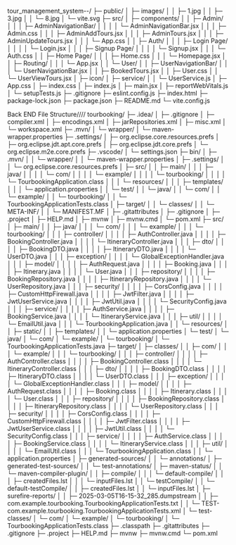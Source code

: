 tour_management_system--/
├─ public/
│  ├─ images/
│  │  ├─ 1.jpg
│  │  ├─ 3.jpg
│  │  └─ 8.jpg
│  └─ vite.svg
├─ src/
│  ├─ components/
│  │  ├─ Admin/
│  │  │  ├─ AdminNavigationBar/
│  │  │  │  └─ AdminNavigationBar.jsx
│  │  │  ├─ Admin.css
│  │  │  ├─ AdminAddTours.jsx
│  │  │  ├─ AdminTours.jsx
│  │  │  ├─ AdminUpdateTours.jsx
│  │  │  └─ App.css
│  │  ├─ Auth/
│  │  │  ├─ Login Page/
│  │  │  │  └─ Login.jsx
│  │  │  ├─ Signup Page/
│  │  │  │  └─ Signup.jsx
│  │  │  └─ Auth.css
│  │  ├─ Home Page/
│  │  │  ├─ Home.css
│  │  │  └─ Homepage.jsx
│  │  ├─ Routing/
│  │  │  └─ App.jsx
│  │  └─ User/
│  │     ├─ UserNavigationBar/
│  │     │  └─ UserNavigationBar.jsx
│  │     ├─ BookedTours.jsx
│  │     ├─ User.css
│  │     └─ UserViewTours.jsx
│  ├─ icon/
│  ├─ service/
│  │  └─ UserService.js
│  ├─ App.css
│  ├─ index.css
│  ├─ index.js
│  ├─ main.jsx
│  ├─ reportWebVitals.js
│  └─ setupTests.js
├─ .gitignore
├─ eslint.config.js
├─ index.html
├─ package-lock.json
├─ package.json
├─ README.md
└─ vite.config.js

Back END File Structure////
tourbooking/
├─ .idea/
│  ├─ .gitignore
│  ├─ compiler.xml
│  ├─ encodings.xml
│  ├─ jarRepositories.xml
│  ├─ misc.xml
│  └─ workspace.xml
├─ .mvn/
│  └─ wrapper/
│     └─ maven-wrapper.properties
├─ .settings/
│  ├─ org.eclipse.core.resources.prefs
│  ├─ org.eclipse.jdt.apt.core.prefs
│  ├─ org.eclipse.jdt.core.prefs
│  └─ org.eclipse.m2e.core.prefs
├─ .vscode/
│  └─ settings.json
├─ bin/
│  ├─ .mvn/
│  │  └─ wrapper/
│  │     └─ maven-wrapper.properties
│  ├─ .settings/
│  │  └─ org.eclipse.core.resources.prefs
│  ├─ src/
│  │  ├─ main/
│  │  │  ├─ java/
│  │  │  │  └─ com/
│  │  │  │     └─ example/
│  │  │  │        └─ tourbooking/
│  │  │  │           └─ TourbookingApplication.class
│  │  │  └─ resources/
│  │  │     ├─ templates/
│  │  │     └─ application.properties
│  │  └─ test/
│  │     └─ java/
│  │        └─ com/
│  │           └─ example/
│  │              └─ tourbooking/
│  │                 └─ TourbookingApplicationTests.class
│  ├─ target/
│  │  └─ classes/
│  │     └─ META-INF/
│  │        └─ MANIFEST.MF
│  ├─ .gitattributes
│  ├─ .gitignore
│  ├─ .project
│  ├─ HELP.md
│  ├─ mvnw
│  ├─ mvnw.cmd
│  └─ pom.xml
├─ src/
│  ├─ main/
│  │  ├─ java/
│  │  │  └─ com/
│  │  │     └─ example/
│  │  │        └─ tourbooking/
│  │  │           ├─ controller/
│  │  │           │  ├─ AuthController.java
│  │  │           │  ├─ BookingController.java
│  │  │           │  └─ ItineraryController.java
│  │  │           ├─ dto/
│  │  │           │  ├─ BookingDTO.java
│  │  │           │  ├─ ItineraryDTO.java
│  │  │           │  └─ UserDTO.java
│  │  │           ├─ exception/
│  │  │           │  └─ GlobalExceptionHandler.java
│  │  │           ├─ model/
│  │  │           │  ├─ AuthRequest.java
│  │  │           │  ├─ Booking.java
│  │  │           │  ├─ Itinerary.java
│  │  │           │  └─ User.java
│  │  │           ├─ repository/
│  │  │           │  ├─ BookingRepository.java
│  │  │           │  ├─ ItineraryRepository.java
│  │  │           │  └─ UserRepository.java
│  │  │           ├─ security/
│  │  │           │  ├─ CorsConfig.java
│  │  │           │  ├─ CustomHttpFirewall.java
│  │  │           │  ├─ JwtFilter.java
│  │  │           │  ├─ JwtUserService.java
│  │  │           │  ├─ JwtUtil.java
│  │  │           │  └─ SecurityConfig.java
│  │  │           ├─ service/
│  │  │           │  ├─ AuthService.java
│  │  │           │  ├─ BookingService.java
│  │  │           │  └─ ItineraryService.java
│  │  │           ├─ util/
│  │  │           │  └─ EmailUtil.java
│  │  │           └─ TourbookingApplication.java
│  │  └─ resources/
│  │     ├─ static/
│  │     ├─ templates/
│  │     └─ application.properties
│  └─ test/
│     └─ java/
│        └─ com/
│           └─ example/
│              └─ tourbooking/
│                 └─ TourbookingApplicationTests.java
├─ target/
│  ├─ classes/
│  │  ├─ com/
│  │  │  └─ example/
│  │  │     └─ tourbooking/
│  │  │        ├─ controller/
│  │  │        │  ├─ AuthController.class
│  │  │        │  ├─ BookingController.class
│  │  │        │  └─ ItineraryController.class
│  │  │        ├─ dto/
│  │  │        │  ├─ BookingDTO.class
│  │  │        │  ├─ ItineraryDTO.class
│  │  │        │  └─ UserDTO.class
│  │  │        ├─ exception/
│  │  │        │  └─ GlobalExceptionHandler.class
│  │  │        ├─ model/
│  │  │        │  ├─ AuthRequest.class
│  │  │        │  ├─ Booking.class
│  │  │        │  ├─ Itinerary.class
│  │  │        │  └─ User.class
│  │  │        ├─ repository/
│  │  │        │  ├─ BookingRepository.class
│  │  │        │  ├─ ItineraryRepository.class
│  │  │        │  └─ UserRepository.class
│  │  │        ├─ security/
│  │  │        │  ├─ CorsConfig.class
│  │  │        │  ├─ CustomHttpFirewall.class
│  │  │        │  ├─ JwtFilter.class
│  │  │        │  ├─ JwtUserService.class
│  │  │        │  ├─ JwtUtil.class
│  │  │        │  └─ SecurityConfig.class
│  │  │        ├─ service/
│  │  │        │  ├─ AuthService.class
│  │  │        │  ├─ BookingService.class
│  │  │        │  └─ ItineraryService.class
│  │  │        ├─ util/
│  │  │        │  └─ EmailUtil.class
│  │  │        └─ TourbookingApplication.class
│  │  └─ application.properties
│  ├─ generated-sources/
│  │  └─ annotations/
│  ├─ generated-test-sources/
│  │  └─ test-annotations/
│  ├─ maven-status/
│  │  └─ maven-compiler-plugin/
│  │     ├─ compile/
│  │     │  └─ default-compile/
│  │     │     ├─ createdFiles.lst
│  │     │     └─ inputFiles.lst
│  │     └─ testCompile/
│  │        └─ default-testCompile/
│  │           ├─ createdFiles.lst
│  │           └─ inputFiles.lst
│  ├─ surefire-reports/
│  │  ├─ 2025-03-05T16-15-32_285.dumpstream
│  │  ├─ com.example.tourbooking.TourbookingApplicationTests.txt
│  │  └─ TEST-com.example.tourbooking.TourbookingApplicationTests.xml
│  └─ test-classes/
│     └─ com/
│        └─ example/
│           └─ tourbooking/
│              └─ TourbookingApplicationTests.class
├─ .classpath
├─ .gitattributes
├─ .gitignore
├─ .project
├─ HELP.md
├─ mvnw
├─ mvnw.cmd
└─ pom.xml

